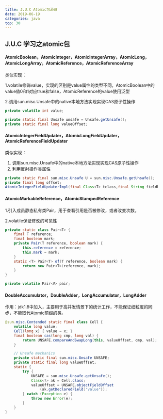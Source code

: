 ```yaml
---
title: J.U.C Atomic包源码
date: 2019-06-19
categories: java
top: 30
---
```


## J.U.C 学习之atomic包

#### AtomicBoolean，AtomicInteger，AtomicIntegerArray，AtomicLong，AtomicLongArray，AtomicReference，AtomicReferenceArray

类似实现：

1.volatile修饰value，实现的区别是value属性的类型不同，AtomicBoolean中的value值0和1对应true和false，AtomicReference的value使用泛型

2.调用sun.misc.Unsafe中的native本地方法实现实现CAS原子性操作

```java
private volatile int value;

private static final Unsafe unsafe = Unsafe.getUnsafe();
private static final long valueOffset;
```

#### AtomicIntegerFieldUpdater，AtomicLongFieldUpdater，AtomicReferenceFieldUpdater

类似实现：

1. 调用sun.misc.Unsafe中的native本地方法实现实现CAS原子性操作
2. 利用反射操作类属性

```java
private static final sun.misc.Unsafe U = sun.misc.Unsafe.getUnsafe();
private final long offset;
AtomicIntegerFieldUpdaterImpl(final Class<T> tclass,final String fieldName,final Class<?> caller)
```

#### AtomicMarkableReference，AtomicStampedReference

1.引入成员静态私有类Pair，用于查看引用是否被修改，或者改变次数。

2.volatile保证修改的可见性

```java
private static class Pair<T> {
    final T reference;
    final boolean mark;
    private Pair(T reference, boolean mark) {
        this.reference = reference;
        this.mark = mark;
    }
    static <T> Pair<T> of(T reference, boolean mark) {
        return new Pair<T>(reference, mark);
    }
}

private volatile Pair<V> pair;
```

#### DoubleAccumulator，DoubleAdder，LongAccumulator，LongAdder

作用：jdk1.8中加入，主要用于高并发情景下的统计工作，不能保证细粒度的同步，不能取代Atomic前缀的类。

```java
@sun.misc.Contended static final class Cell {
    volatile long value;
    Cell(long x) { value = x; }
    final boolean cas(long cmp, long val) {
        return UNSAFE.compareAndSwapLong(this, valueOffset, cmp, val);
    }

    // Unsafe mechanics
    private static final sun.misc.Unsafe UNSAFE;
    private static final long valueOffset;
    static {
        try {
            UNSAFE = sun.misc.Unsafe.getUnsafe();
            Class<?> ak = Cell.class;
            valueOffset = UNSAFE.objectFieldOffset
                (ak.getDeclaredField("value"));
        } catch (Exception e) {
            throw new Error(e);
        }
    }
}
```







